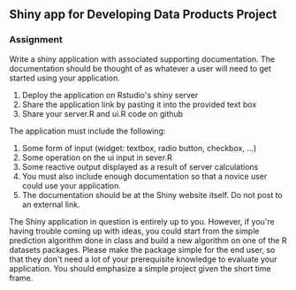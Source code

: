 ## Shiny app for Developing Data Products Project

### Assignment

Write a shiny application with associated supporting documentation. The
documentation should be thought of as whatever a user will need to get started
using your application.

1. Deploy the application on Rstudio's shiny server
2. Share the application link by pasting it into the provided text box
3. Share your server.R and ui.R code on github

The application must include the following:

1. Some form of input (widget: textbox, radio button, checkbox, ...)
2. Some operation on the ui input in sever.R
3. Some reactive output displayed as a result of server calculations
4. You must also include enough documentation so that a novice user could use your application.
5. The documentation should be at the Shiny website itself. Do not post to an external link.

The Shiny application in question is entirely up to you. However, if you're
having trouble coming up with ideas, you could start from the simple
prediction algorithm done in class and build a new algorithm on one of the R
datasets packages. Please make the package simple for the end user, so that
they don't need a lot of your prerequisite knowledge to evaluate your
application. You should emphasize a simple project given the short time frame.
